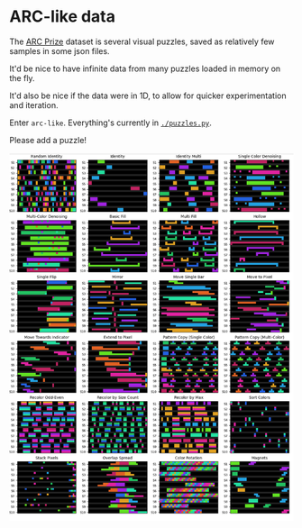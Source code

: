 # ARC-like data

The [ARC Prize](https://arcprize.org/) dataset is several visual puzzles, saved as relatively few samples in some json files.

It'd be nice to have infinite data from many puzzles loaded in memory on the fly.

It'd also be nice if the data were in 1D, to allow for quicker experimentation and iteration.

Enter `arc-like`. Everything's currently in [`./puzzles.py`](./puzzles.py).

Please add a puzzle!

![](./screenshot.png)
